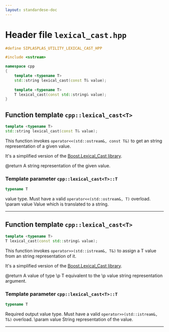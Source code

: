 ```yaml
---
layout: standardese-doc
---
```


# Header file `lexical_cast.hpp`

``` cpp
#define SIPLASPLAS_UTILITY_LEXICAL_CAST_HPP 

#include <sstream>

namespace cpp
{
    template <typename T>
    std::string lexical_cast(const T& value);
    
    template <typename T>
    T lexical_cast(const std::string& value);
}
```

## Function template `cpp::lexical_cast<T>`<a id="cpp::lexical_cast<T>"></a>

``` cpp
template <typename T>
std::string lexical_cast(const T& value);
```

This function invokes `operator<<(std::ostream&, const T&)` to get an string representation of a given value.

It's a simplified version of the [Boost.Lexical\_Cast library](http://www.boost.org/doc/libs/1_55_0/doc/html/boost_lexical_cast.html).

@return A string representation of the given value.

### Template parameter `cpp::lexical_cast<T>::T`<a id="cpp::lexical_cast<T>::T"></a>

``` cpp
typename T
```

value type. Must have a valid `operator<<(std::ostream&, T)` overload. \\param value Value which is translated to a string.

-----

## Function template `cpp::lexical_cast<T>`<a id="cpp::lexical_cast<T>"></a>

``` cpp
template <typename T>
T lexical_cast(const std::string& value);
```

This function invokes `operator>>(std::istream&, T&)` to assign a T value from an string representation of it.

It's a simplified version of the [Boost.Lexical\_Cast library](http://www.boost.org/doc/libs/1_55_0/doc/html/boost_lexical_cast.html).

@return A value of type \\p T equivalent to the \\p value string representation argument.

### Template parameter `cpp::lexical_cast<T>::T`<a id="cpp::lexical_cast<T>::T"></a>

``` cpp
typename T
```

Required output value type. Must have a valid `operator>>(std::istream&, T&)` overload. \\param value String representation of the value.

-----
